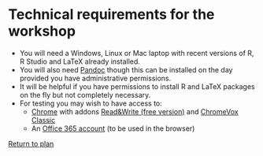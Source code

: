 # Technical requirements for the workshop

* You will need a Windows, Linux or Mac laptop with recent versions of R, R Studio and LaTeX already installed.
* You will also need [Pandoc](https://pandoc.org/index.html) though this can be installed on the day provided you have administrative permissions.
* It will be helpful if you have permissions to install R and LaTeX packages on the fly but not completely necessary.
* For testing you may wish to have access to:
  * [Chrome](https://www.google.com/chrome/) with addons [Read&Write (free version)](https://chrome.google.com/webstore/detail/readwrite-for-google-chro/inoeonmfapjbbkmdafoankkfajkcphgd) and [ChromeVox Classic](https://chrome.google.com/webstore/detail/chromevox-classic-extensi/kgejglhpjiefppelpmljglcjbhoiplfn)
  * An [Office 365 account](https://www.office.com/) (to be used in the browser)

[Return to plan](index.html)



